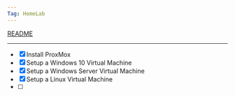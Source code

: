 ```yaml
---
Tag: HomeLab
---
```

[README](../README.md)

---

- [x] Install ProxMox
- [x] Setup a Windows 10 Virtual Machine
- [x] Setup a Windows Server Virtual Machine
- [x] Setup a Linux Virtual Machine
- [ ] 